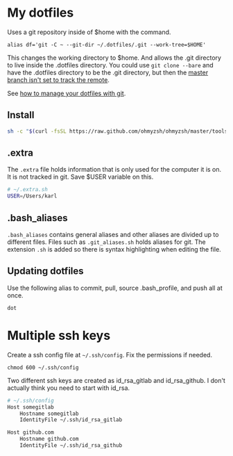 # My dotfiles

Uses a git repository inside of $home with the command.
```
alias df='git -C ~ --git-dir ~/.dotfiles/.git --work-tree=$HOME'
```

This changes the working directory to $home. And allows the .git directory to live inside the .dotfiles directory. You could use `git clone --bare` and have the .dotfiles directory to be the .git directory, but then the [master branch isn't set to track the remote](https://git-scm.com/docs/git-clone#git-clone---bare).

See [how to manage your dotfiles with git](https://medium.hackinrio.com/how-to-manage-your-dotfiles-with-git-f7aeed8adf8b).

## Install

```sh
sh -c "$(curl -fsSL https://raw.github.com/ohmyzsh/ohmyzsh/master/tools/install.sh)"
```

## .extra
The `.extra` file holds information that is only used for the computer it is on. It is not tracked in git. Save $USER variable on this.
```sh
# ~/.extra.sh
USER=/Users/karl
```

## .bash_aliases
`.bash_aliases` contains general aliases and other aliases are divided up to different files. Files such as `.git_aliases.sh` holds aliases for git. The extension `.sh` is added so there is syntax highlighting when editing the file.

## Updating dotfiles
Use the following alias to commit, pull, source .bash_profile, and push all at once.
```
dot
```

# Multiple ssh keys

Create a ssh config file at `~/.ssh/config`. Fix the permissions if needed.

```
chmod 600 ~/.ssh/config
```

Two different ssh keys are created as id_rsa_gitlab and id_rsa_github. I don't actually think you need to start with id_rsa.

```bash
# ~/.ssh/config
Host somegitlab
    Hostname somegitlab
    IdentityFile ~/.ssh/id_rsa_gitlab

Host github.com
    Hostname github.com
    IdentityFile ~/.ssh/id_rsa_github
```
